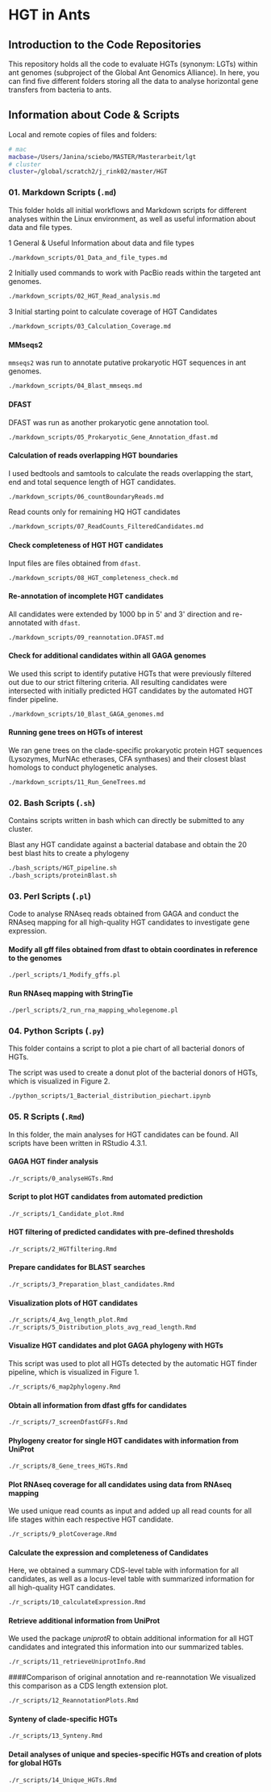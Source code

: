 # HGT in Ants

## Introduction to the Code Repositories

This repository holds all the code to evaluate HGTs (synonym: LGTs) within ant genomes (subproject of the Global Ant Genomics Alliance).
In here, you can find five different folders storing all the data to analyse horizontal gene transfers from bacteria to ants.

## Information about Code & Scripts

Local and remote copies of files and folders: 

```bash
# mac
macbase=/Users/Janina/sciebo/MASTER/Masterarbeit/lgt
# cluster
cluster=/global/scratch2/j_rink02/master/HGT
```
### 01. Markdown Scripts (`.md`)
This folder holds all initial workflows and Markdown scripts for different analyses within the Linux environment, as well as useful information about data and file types.

1 General & Useful Information about data and file types
```bash
./markdown_scripts/01_Data_and_file_types.md
```
2 Initially used commands to work with PacBio reads within the targeted ant genomes.
```bash
./markdown_scripts/02_HGT_Read_analysis.md
```

3 Initial starting point to calculate coverage of HGT Candidates
```bash
./markdown_scripts/03_Calculation_Coverage.md
```

#### MMseqs2
`mmseqs2` was run to annotate putative prokaryotic HGT sequences in ant genomes.
```bash
./markdown_scripts/04_Blast_mmseqs.md
```

#### DFAST

DFAST was run as another prokaryotic gene annotation tool.
```bash
./markdown_scripts/05_Prokaryotic_Gene_Annotation_dfast.md
```

#### Calculation of reads overlapping HGT boundaries

I used bedtools and samtools to calculate the reads overlapping the start, end and total sequence length of HGT candidates.
```bash
./markdown_scripts/06_countBoundaryReads.md
```

Read counts only for remaining HQ HGT candidates
```bash
./markdown_scripts/07_ReadCounts_FilteredCandidates.md
```

#### Check completeness of HGT HGT candidates
Input files are files obtained from `dfast`.
```bash
./markdown_scripts/08_HGT_completeness_check.md
```

#### Re-annotation of incomplete HGT candidates
All candidates were extended by 1000 bp in 5' and 3' direction and re-annotated with `dfast`.
```bash
./markdown_scripts/09_reannotation.DFAST.md
```

#### Check for additional candidates within all GAGA genomes
We used this script to identify putative HGTs that were previously filtered out due to our strict filtering criteria. All resulting candidates were intersected with initially predicted HGT candidates by the automated HGT finder pipeline.
```bash
./markdown_scripts/10_Blast_GAGA_genomes.md
```

#### Running gene trees on HGTs of interest
We ran gene trees on the clade-specific prokaryotic protein HGT sequences (Lysozymes, MurNAc etherases, CFA synthases) and their closest blast homologs to conduct phylogenetic analyses.
```bash
./markdown_scripts/11_Run_GeneTrees.md
```
### 02. Bash Scripts (`.sh`)
Contains scripts written in bash which can directly be submitted to any cluster.

Blast any HGT candidate against a bacterial database and obtain the 20 best blast hits to create a phylogeny
```bash
./bash_scripts/HGT_pipeline.sh
./bash_scripts/proteinBlast.sh
```
### 03. Perl Scripts (`.pl`)
Code to analyse RNAseq reads obtained from GAGA and conduct the RNAseq mapping for all high-quality HGT candidates to investigate gene expression.

#### Modify all gff files obtained from dfast to obtain coordinates in reference to the genomes
```bash
./perl_scripts/1_Modify_gffs.pl
```

#### Run RNAseq mapping with StringTie
```bash
./perl_scripts/2_run_rna_mapping_wholegenome.pl
```
### 04. Python Scripts (`.py`)
This folder contains a script to plot a pie chart of all bacterial donors of HGTs.

The script was used to create a donut plot of the bacterial donors of HGTs, which is visualized in Figure 2. 
```bash
./python_scripts/1_Bacterial_distribution_piechart.ipynb
```
### 05. R Scripts (`.Rmd`)
In this folder, the main analyses for HGT candidates can be found. All scripts have been written in RStudio 4.3.1.

#### GAGA HGT finder analysis
```bash
./r_scripts/0_analyseHGTs.Rmd
```

#### Script to plot HGT candidates from automated prediction
```bash
./r_scripts/1_Candidate_plot.Rmd
```

#### HGT filtering of predicted candidates with pre-defined thresholds
```bash
./r_scripts/2_HGTfiltering.Rmd
```

#### Prepare candidates for BLAST searches
```bash
./r_scripts/3_Preparation_blast_candidates.Rmd
```
#### Visualization plots of HGT candidates
```bash
./r_scripts/4_Avg_length_plot.Rmd
./r_scripts/5_Distribution_plots_avg_read_length.Rmd
```

#### Visualize HGT candidates and plot GAGA phylogeny with HGTs
This script was used to plot all HGTs detected by the automatic HGT finder pipeline, which is visualized in Figure 1. 
```bash
./r_scripts/6_map2phylogeny.Rmd
```

#### Obtain all information from dfast gffs for candidates
```bash
./r_scripts/7_screenDfastGFFs.Rmd
```

#### Phylogeny creator for single HGT candidates with information from UniProt
```bash
./r_scripts/8_Gene_trees_HGTs.Rmd
```

#### Plot RNAseq coverage for all candidates using data from RNAseq mapping
We used unique read counts as input and added up all read counts for all life stages within each respective HGT candidate.

```bash
./r_scripts/9_plotCoverage.Rmd
```

#### Calculate the expression and completeness of Candidates
Here, we obtained a summary CDS-level table with information for all candidates, as well as a locus-level table with summarized information for all high-quality HGT candidates.
```bash
./r_scripts/10_calculateExpression.Rmd
```

#### Retrieve additional information from UniProt
We used the package *uniprotR* to obtain additional information for all HGT candidates and integrated this information into our summarized tables.
```bash
./r_scripts/11_retrieveUniprotInfo.Rmd
```

####Comparison of original annotation and re-reannotation
We visualized this comparison as a CDS length extension plot.
```bash
./r_scripts/12_ReannotationPlots.Rmd
```

#### Synteny of clade-specific HGTs
```bash
./r_scripts/13_Synteny.Rmd
```

#### Detail analyses of unique and species-specific HGTs and creation of plots for global HGTs
```bash
./r_scripts/14_Unique_HGTs.Rmd 
```
